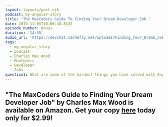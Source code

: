 ```yaml
---
layout: layouts/post.njk
podcast: my-angular-story
title: 'The MaxCoders Guide To Finding Your Dream Developer Job '
date: 2019-11-05T10:00:38.832Z
episode_number: Bonus
duration: '14:35'
audio_url: 'https://devchat.cachefly.net/uploads/Finding_Your_Dream_Job.mp3'
tags:
  - my_angular_story
  - podcast
  - Charles Max Wood
  - MaxCoders
  - Developer
  - Jobs
question1: What are some of the hardest things you have solved with Angular at Auth0?
---
```

## "**The MaxCoders Guide to Finding Your Dream Developer Job" by Charles Max Wood is available on Amazon. Get your copy** [**here**](https://www.amazon.com/MaxCoders-Guide-Finding-Dream-Developer-ebook/dp/B081MBL5C9/ref=sr_1_2?keywords=charles+max+wood&qid=1574160229&sr=8-2) **today only for $2.99!**
